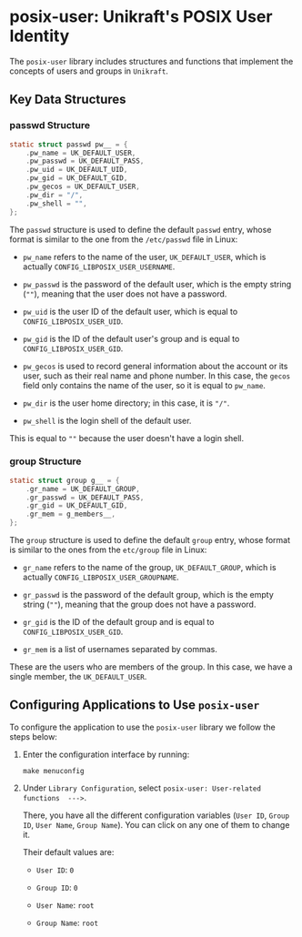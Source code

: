 # posix-user: Unikraft's POSIX User Identity

The `posix-user` library includes structures and functions that implement the concepts of users and groups in `Unikraft`.

## Key Data Structures

### passwd Structure

```c
static struct passwd pw__ = {
	.pw_name = UK_DEFAULT_USER,
	.pw_passwd = UK_DEFAULT_PASS,
	.pw_uid = UK_DEFAULT_UID,
	.pw_gid = UK_DEFAULT_GID,
	.pw_gecos = UK_DEFAULT_USER,
	.pw_dir = "/",
	.pw_shell = "",
};
```

The `passwd` structure is used to define the default `passwd` entry, whose format is similar to the one from the `/etc/passwd` file in Linux:

* `pw_name` refers to the name of the user, `UK_DEFAULT_USER`, which is actually `CONFIG_LIBPOSIX_USER_USERNAME`.

* `pw_passwd` is the password of the default user, which is the empty string (`""`), meaning that the user does not have a password.

* `pw_uid` is the user ID of the default user, which is equal to `CONFIG_LIBPOSIX_USER_UID`.

* `pw_gid` is the ID of the default user's group and is equal to `CONFIG_LIBPOSIX_USER_GID`.

* `pw_gecos` is used to record general information about the account or its user, such as their real name and phone number.
In this case, the `gecos` field only contains the name of the user, so it is equal to `pw_name`.

* `pw_dir` is the user home directory; in this case, it is `"/"`.

* `pw_shell` is the login shell of the default user.

This is equal to `""` because the user doesn't have a login shell.

### group Structure

```c
static struct group g__ = {
	.gr_name = UK_DEFAULT_GROUP,
	.gr_passwd = UK_DEFAULT_PASS,
	.gr_gid = UK_DEFAULT_GID,
	.gr_mem = g_members__,
};
```

The `group` structure is used to define the default `group` entry, whose format is similar to the ones from the `etc/group` file in Linux:

* `gr_name` refers to the name of the group, `UK_DEFAULT_GROUP`, which is actually `CONFIG_LIBPOSIX_USER_GROUPNAME`.

* `gr_passwd` is the password of the default group, which is the empty string (`""`), meaning that the group does not have a password.

* `gr_gid` is the ID of the default group and is equal to `CONFIG_LIBPOSIX_USER_GID`.

* `gr_mem` is a list of usernames separated by commas.

These are the users who are members of the group.
In this case, we have a single member, the `UK_DEFAULT_USER`.

## Configuring Applications to Use `posix-user`

To configure the application to use the `posix-user` library we follow the steps below:

1. Enter the configuration interface by running:

   ```console
   make menuconfig
   ```

1. Under `Library Configuration`, select `posix-user: User-related functions  --->`.

   There, you have all the different configuration variables (`User ID`, `Group ID`, `User Name`, `Group Name`).
   You can click on any one of them to change it.

   Their default values are:

   * `User ID`: `0`

   * `Group ID`: `0`

   * `User Name`: `root`

   * `Group Name`: `root`
